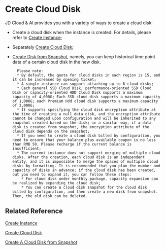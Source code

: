 # Create Cloud Disk

JD Cloud & AI provides you with a variety of ways to create a cloud disk:

* Create a cloud disk when the instance is created. For details, please refer to [Create Instance](../Instance/Create-Instance.md);
* Separately [Create Cloud Disk](http://docs.jdcloud.com/en/cloud-disk-service/create-cloud-disk);
* [Create Disk from Snapshot](http://docs.jdcloud.com/en/cloud-disk-service/create-disk-by-snapshot), namely, you can keep historical time point data of a certain cloud disk in the new disk.


		Please note:
		* By default, the quota for cloud disks in each region is 15, and it can be increased by opening ticket;
        * A single instance can support attaching up to 8 cloud disks;
        * Each general SSD Cloud Disk, performance-oriented SSD Cloud Disk or capacity-oriented HDD Cloud Disk supports a maximum capacity of 4,000G; Each SSD cloud disk supports a maximum capacity of 1,000G; each Premium Hdd cloud disk supports a maximum capacity of 3,000G;
        * It supports specifying the cloud disk encryption attribute at the time of creating a null data disk, and the encryption attribute cannot be changed upon configuration and will be inherited to any snapshot created based on the disk; in a similar way, if a data disk is created from snapshot, the encryption attribute of the cloud disk depends on the snapshot;
        * If you need to create a cloud disk billed by configuration, you need to ensure that your balance plus available coupon is no less than RMB 50. Please recharge if the current balance is insufficient;
        * The current instance does not support merging of multiple cloud disks. After the creation, each cloud disk is an independent entity, and it is impossible to merge the spaces of multiple cloud disks by formatting. It is recommended that you plan the number and capacity of disks in advance; if the cloud disk has been created, but you need to expand it, you can follow these steps:
          * For cloud disk under monthly package, capacity expansion can be realized by expanding the cloud disk;
          * You can create a cloud disk snapshot for the cloud disk billed by configuration, and then create a new disk from snapshot. Then, the old disk can be deleted.

## Related Reference
[Create Instance](../Instance/Create-Instance.md)

[Create Cloud Disk](http://docs.jdcloud.com/en/cloud-disk-service/create-cloud-disk)


[Create A Cloud Disk from Snapshot](http://docs.jdcloud.com/en/cloud-disk-service/create-disk-by-snapshot)